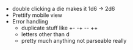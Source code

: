 - double clicking a die makes it 1d6 -> 2d6
- Prettify mobile view
- Error handling
    - duplicate stuff like +- -+ -- ++ 
    - letters other than d
    - pretty much anything not parseable really
